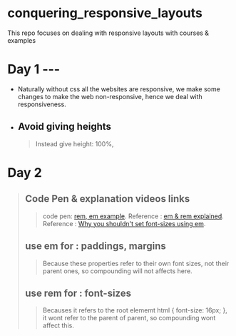 # conquering_responsive_layouts

This repo focuses on dealing with responsive layouts with courses &amp; examples

# Day 1 ---

- Naturally without css all the websites are responsive, we make some changes to make the web non-responsive, hence we deal with responsiveness.

- ## Avoid giving heights
  > Instead give height: 100%,

# Day 2

> ## Code Pen & explanation videos links
>
> > code pen: [rem, em example](https://codepen.io/kevinpowell/pen/RKdjXe).
> > Reference : [em & rem explained](https://youtu.be/_-aDOAMmDHI?si=95p3mFROtT0u6-dq).
> > Reference : [Why you shouldn't set font-sizes using em](https://youtu.be/pautqDqa54I?si=BiSS70RjLNT_oskm).
>
> ## use em for : **paddings, margins**
>
> > Because these properties refer to their own font sizes, not their parent ones, so compounding will not affects here.
>
> ## use rem for : **font-sizes**
>
> > Becauses it refers to the root elememt html { font-size: 16px; }, it wont refer to the parent of parent, so compounding wont affect this.

